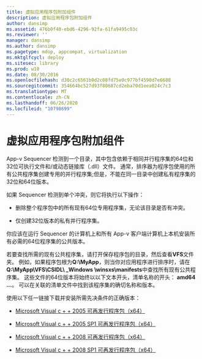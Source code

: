 ```yaml
---
title: 虚拟应用程序包附加组件
description: 虚拟应用程序包附加组件
author: dansimp
ms.assetid: 476b0f40-ebd6-4296-92fa-61fa9495c03c
ms.reviewer: ''
manager: dansimp
ms.author: dansimp
ms.pagetype: mdop, appcompat, virtualization
ms.mktglfcycl: deploy
ms.sitesec: library
ms.prod: w10
ms.date: 08/30/2016
ms.openlocfilehash: d30c2c6561b0d2c08fd75e0c977bf4590d7e6688
ms.sourcegitcommit: 354664bc527d93f80687cd2eba70d1eea024c7c3
ms.translationtype: MT
ms.contentlocale: zh-CN
ms.lasthandoff: 06/26/2020
ms.locfileid: "10798699"
---
```

# 虚拟应用程序包附加组件


App-v Sequencer 检测到一个目录，其中包含依赖于相同并行程序集的64位和32位可执行文件和/或动态链接库（.dll）文件。 通常，排序器为程序包使用的所有公共程序集创建专用的并行程序集;但是，不能在同一目录中创建私有程序集的32位和64位版本。

如果 Sequencer 检测到单个冲突，则它将执行以下操作：

-   删除整个程序包中的所有现有64位专用程序集，无论该目录是否有冲突。

-   仅创建32位版本的私有并行程序集。

你应该在运行 Sequencer 的计算机上和所有 App-v 客户端计算机上本机安装所有必需的64位程序集的公共版本。

若要查找所需的现有公共程序集，请打开保存程序包的目录，然后查看**VFS**文件夹。 例如，如果程序包根为**Q:\\MyApp**，则当你对应用程序进行排序时，请在**Q:\\MyApp\\VFS\\CSIDL\ _Windows \\winsxs\\manifests**中查找所有现有公共程序集。 这些文件的64位版本将始终以以下文本开头，清单名称的开头： **amd64 ...**。 可以在关联的清单文件中找到该程序集的确切名称和版本。

使用以下任一链接下载并安装所需先决条件的正确版本：

-   [Microsoft Visual c + + 2005 可再发行程序包（x64）](https://go.microsoft.com/fwlink/?LinkId=152697)

-   [Microsoft Visual c + + 2005 SP1 可再发行程序包（x64）](https://go.microsoft.com/fwlink/?LinkId=152698)

-   [Microsoft Visual c + + 2008 可再发行程序包（x64）](https://go.microsoft.com/fwlink/?LinkId=152699)

-   [Microsoft Visual c + + 2008 SP1 可再发行程序包（x64）](https://go.microsoft.com/fwlink/?LinkId=152700)

 

 





